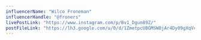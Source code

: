 ```yaml
---
influencerName: "Wilco Froneman"
influencerHandle: "@froners"
livePostLink: "https://www.instagram.com/p/Bv1_Dgun89Z/"
postFileLink: "https://lh3.google.com/u/0/d/1ZmetpcUBGMSW8jAr4Dy09gXqVcgq1De1"
---
```

